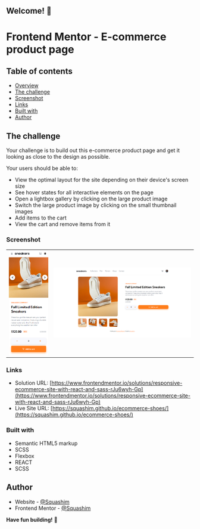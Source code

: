 ## Welcome! 👋

# Frontend Mentor - E-commerce product page

## Table of contents

- [Overview](#overview)
- [The challenge](#the-challenge)
- [Screenshot](#screenshot) 
- [Links](#links)
- [Built with](#built-with)
- [Author](#author)


## The challenge

Your challenge is to build out this e-commerce product page and get it looking as close to the design as possible.

Your users should be able to:

- View the optimal layout for the site depending on their device's screen size
- See hover states for all interactive elements on the page
- Open a lightbox gallery by clicking on the large product image
- Switch the large product image by clicking on the small thumbnail images
- Add items to the cart
- View the cart and remove items from it



### Screenshot

<table>
        <tr>
            <td>
                <img src="src/images/mobile.png"
                    alt="Mobile solution" title="Mobile solution" width="100%"/>
            </td>
            <td>
                <img src="src/images/desktop.png"
                    alt="Desktop solution" width="100%" title="Desktop solution"/>
            </td>
        </tr>
</table>

### Links

- Solution URL: [https://www.frontendmentor.io/solutions/responsive-ecommerce-site-with-react-and-sass-rJu6wyh-Gp](https://www.frontendmentor.io/solutions/responsive-ecommerce-site-with-react-and-sass-rJu6wyh-Gp)
- Live Site URL: [https://squashim.github.io/ecommerce-shoes/](https://squashim.github.io/ecommerce-shoes/)

### Built with

- Semantic HTML5 markup
- SCSS
- Flexbox
- REACT
- SCSS

## Author

- Website - [@Squashim](https://github.com/Squashim)
- Frontend Mentor - [@Squashim](https://www.frontendmentor.io/profile/Squashim)

**Have fun building!** 🚀
